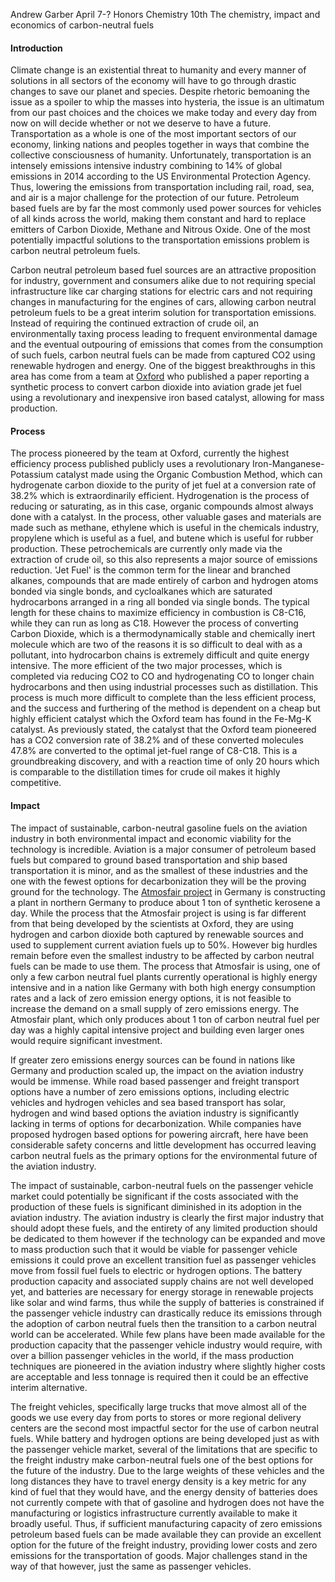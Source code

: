 Andrew Garber 
April 7-?
Honors Chemistry 10th
The chemistry, impact and economics of carbon-neutral fuels


#### Introduction

Climate change is an existential threat to humanity and every manner of solutions in all sectors of the economy  will have to go through drastic changes to save our planet and species. Despite rhetoric bemoaning the issue as a spoiler to whip the masses into hysteria, the issue is an ultimatum from our past choices and the choices we make today and every day from now on will decide whether or not we deserve to have a future. Transportation as a whole is one of the most important sectors of our economy, linking nations and peoples together in ways that combine the collective consciousness of humanity. Unfortunately, transportation is an intensely emissions intensive industry combining to 14% of global emissions in 2014 according to the US Environmental Protection Agency. Thus, lowering the emissions from transportation including rail, road, sea, and air is a major challenge for the protection of our future. Petroleum based fuels are by far the most commonly used power sources for vehicles of all kinds across the world, making them constant and hard to replace emitters of Carbon Dioxide, Methane and Nitrous Oxide. One of the most potentially impactful solutions to the transportation emissions problem is carbon neutral petroleum fuels. 

Carbon neutral petroleum based fuel sources are an attractive proposition for industry, government and consumers alike due to not requiring special infrastructure like car charging stations for electric cars and not requiring changes in manufacturing for the engines of cars, allowing carbon neutral petroleum fuels to be a great interim solution for transportation emissions. Instead of requiring the continued extraction of crude oil, an environmentally taxing process leading to frequent environmental damage and the eventual outpouring of emissions that comes from the consumption of such fuels, carbon neutral fuels can be made from captured CO2 using renewable hydrogen and energy. One of the biggest breakthroughs in this area has come from a team at [Oxford](https://www.nature.com/articles/s41467-020-20214-z) who published a paper reporting a synthetic process to convert carbon dioxide into aviation grade jet fuel using a revolutionary and inexpensive iron based catalyst, allowing for mass production. 


#### Process

The process pioneered by the team at Oxford, currently the highest efficiency process published publicly uses a revolutionary Iron-Manganese-Potassium catalyst made using the Organic Combustion Method, which can hydrogenate carbon dioxide to the purity of jet fuel at a conversion rate of 38.2% which is extraordinarily efficient. Hydrogenation is the process of reducing or saturating, as in this case, organic compounds almost always done with a catalyst. In the process, other valuable gases and materials are made such as methane, ethylene which is useful in the chemicals industry, propylene which is useful as a fuel, and butene which is useful for rubber production. These petrochemicals are currently only made via the extraction of crude oil, so this also represents a major source of emissions reduction. 'Jet Fuel' is the common term for the linear and branched alkanes, compounds that are made entirely of carbon and hydrogen atoms bonded via single bonds, and cycloalkanes which are saturated hydrocarbons arranged in a ring all bonded via single bonds. The typical length for these chains to maximize efficiency in combustion is C8-C16, while they can run as long as C18. However the process of converting Carbon Dioxide, which is a thermodynamically stable and chemically inert molecule which are two of the reasons it is so difficult to deal with as a pollutant, into hydrocarbon chains is extremely difficult and quite energy intensive. The more efficient of the two major processes, which is completed via reducing CO2 to CO and hydrogenating CO to longer chain hydrocarbons and then using industrial processes such as distillation. This process is much more difficult to complete than the less efficient process, and the success and furthering of the method is dependent on a cheap but highly efficient catalyst which the Oxford team has found in the Fe-Mg-K catalyst. As previously stated, the catalyst that the Oxford team pioneered has a CO2 conversion rate of 38.2% and of these converted molecules 47.8% are converted to the optimal jet-fuel range of C8-C18. This is a groundbreaking discovery, and with a reaction time of only 20 hours which is comparable to the distillation times for crude oil makes it highly competitive. 

#### Impact

The impact of sustainable, carbon-neutral gasoline fuels on the aviation industry in both environmental impact and economic viability for the technology is incredible. Aviation is a major consumer of petroleum based fuels but compared to ground based transportation and ship based transportation it is minor, and as the smallest of these industries and the one with the fewest options for decarbonization they will be the proving ground for the technology. The [Atmosfair project](https://www.dw.com/en/sustainable-aviation-fuel-power-to-liquid/a-59398405) in Germany is constructing a plant in northern Germany to produce about 1 ton of synthetic kerosene a day. While the process that the Atmosfair project is using is far different from that being developed by the scientists at Oxford, they are using hydrogen and carbon dioxide both captured by renewable sources and used to supplement current aviation fuels up to 50%. However big hurdles remain before even the smallest industry to be affected by carbon neutral fuels can be made to use them. The process that Atmosfair is using, one of only a few carbon neutral fuel plants currently operational is highly energy intensive and in a nation like Germany with both high energy consumption rates and a lack of zero emission energy options, it is not feasible to increase the demand on a small supply of zero emissions energy. The Atmosfair plant, which only produces about 1 ton of carbon neutral fuel per day was a highly capital intensive project and building even larger ones would require significant investment. 

If greater zero emissions energy sources can be found in nations like Germany and production scaled up, the impact on the aviation industry would be immense. While road based passenger and freight transport options have a number of zero emissions options, including electric vehicles and hydrogen vehicles and sea based transport has solar, hydrogen and wind based options the aviation industry is significantly lacking in terms of options for decarbonization. While companies have proposed hydrogen based options for powering aircraft, here have been considerable safety concerns and little development has occurred leaving carbon neutral fuels as the primary options for the environmental future of the aviation industry.

The impact of sustainable, carbon-neutral fuels on the passenger vehicle market could potentially be significant if the costs associated with the production of these fuels is significant diminished in its adoption in the aviation industry. The aviation industry is clearly the first major industry that should adopt these fuels, and the entirety of any limited production should be dedicated to them however if the technology can be expanded and move to mass production such that it would be viable for passenger vehicle emissions it could prove an excellent transition fuel as passenger vehicles move from fossil fuel fuels to electric or hydrogen options. The battery production capacity and associated supply chains are not well developed yet, and batteries are necessary for energy storage in renewable projects like solar and wind farms, thus while the supply of batteries is constrained if the passenger vehicle industry can drastically reduce its emissions through the adoption of carbon neutral fuels then the transition to a carbon neutral world can be accelerated. While few plans have been made available for the production capacity that the passenger vehicle industry would require, with over a billion passenger vehicles in the world, if the mass production techniques are pioneered in the aviation industry where slightly higher costs are acceptable and less tonnage is required then it could be an effective interim alternative.

The freight vehicles, specifically large trucks that move almost all of the goods we use every day from ports to stores or more regional delivery centers are the second most impactful sector for the use of carbon neutral fuels. While battery and hydrogen options are being developed just as with the passenger vehicle market, several of the limitations that are specific to the freight industry make carbon-neutral fuels one of the best options for the future of the industry. Due to the large weights of these vehicles and the long distances they have to travel energy density is a key metric for any kind of fuel that they would have, and the energy density of batteries does not currently compete with that of gasoline and hydrogen does not have the manufacturing or logistics infrastructure currently available to make it broadly useful. Thus, if sufficient manufacturing capacity of zero emissions petroleum based fuels can be made available they can provide an excellent option for the future of the freight industry, providing lower costs and zero emissions for the transportation of goods. Major challenges stand in the way of that however, just the same as passenger vehicles.

